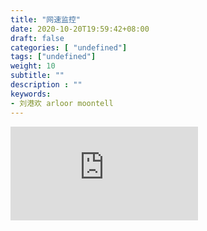 ```yaml
---
title: "网速监控"
date: 2020-10-20T19:59:42+08:00
draft: false
categories: [ "undefined"]
tags: ["undefined"]
weight: 10
subtitle: ""
description : ""
keywords:
- 刘港欢 arloor moontell
---
```


<div class="iframe-container">
    <iframe src="https://someme.me/net" frameborder="0" allow="accelerometer; autoplay; encrypted-media; gyroscope; picture-in-picture" allowfullscreen></iframe>
</div>
